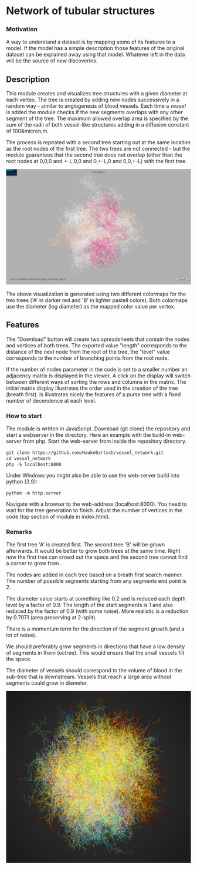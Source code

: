 # Network of tubular structures

### Motivation

A way to understand a dataset is by mapping some of its features to a model. If the model has a simple description those features of the original dataset can be explained away using that model. Whatever left in the data will be the source of new discoveries.

## Description

This module creates and visualizes tree structures with a given diameter at each vertex. The tree is created by adding new nodes successively in a random way - similar to angiogenesis of blood vessels. Each time a _vessel_ is added the module checks if the new segments overlaps with any other segment of the tree. The maximum allowed overlap area is specified by the sum of the radii of both vessel-like structures adding in a diffusion constant of 100&micron;m.

The process is repeated with a second tree starting out at the same location as the root nodes of the first tree. The two trees are not connected - but the module guarantees that the second tree does not overlap (other than the root nodes at 0,0,0 and +-L,0,0 and 0,+-L,0 and 0,0,+-L) with the first tree.

![Tree visualization](images/screenshot.png)

The above visualization is generated using two different colormaps for the two trees ('A' in darker red and 'B' in lighter pastell colors). Both colormaps use the diameter (log diameter) as the mapped color value per vertex. 

## Features

The "Download" button will create two spreadsheets that contain the nodes and vertices of both trees. The exported value "length" corresponds to the distance of the next node from the root of the tree, the "level" value corresponds to the number of branching points from the root node.

If the number of nodes parameter in the code is set to a smaller number an adjacency matrix is displayed in the viewer. A click on the display will switch between different ways of sorting the rows and columns in the matrix. The initial matrix display illustrates the order used in the creation of the tree (breath first). Is illustrates nicely the features of a purse tree with a fixed number of decendence at each level.  


### How to start

The module is written in JavaScript. Download (git clone) the repository and start a webserver in the directory. Here an example with the build-in web-server from php. Start the web-server from inside the repository directory.

```
git clone https://github.com/HaukeBartsch/vessel_network.git
cd vessel_network
php -S localhost:8000
```

Under Windows you might also be able to use the web-server build into python (3.9):
```
python -m http.server 
```

Navigate with a browser to the web-address (localhost:8000). You need to wait for the tree generation to finish. Adjust the number of vertices in the code (top section of module in index.html).

### Remarks

The first tree 'A' is created first. The second tree 'B' will be grown afterwards. It would be better to grow both trees at the same time. Right now the first tree can crowd out the space and the second tree cannot find a corner to grow from.

The nodes are added in each tree based on a breath first search manner. The number of possible segments starting from any segments end point is 2.

The diameter value starts at something like 0.2 and is reduced each depth level by a factor of 0.9. The length of the start segments is 1 and also reduced by the factor of 0.9 (with some noise). More realistic is a reduction by 0.7071 (area preserving at 2-split).

There is a momentum term for the direction of the segment growth (and a lot of noise).

We should preferably grow segments in directions that have a low density of segments in them (octree). This would ensure that the small vessels fill the space.

The diameter of vessels should correspond to the volume of blood in the sub-tree that is downstream. Vessels that reach a large area without segments could grow in diameter.

![Tree visualization](images/screenshot.jpg)
